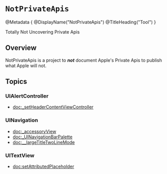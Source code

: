 # ``NotPrivateApis``

@Metadata {
    @DisplayName("NotPrivateApis")
    @TitleHeading("Tool")
}

Totally Not Uncovering Private Apis

## Overview

NotPrivateApis is a project to _**not**_ document Apple's Private Apis to publish what Apple will not.

## Topics

### UIAlertController

- <doc:_setHeaderContentViewController>

### UINavigation

- <doc:_accessoryView>
- <doc:_UINavigationBarPalette>
- <doc:__largeTitleTwoLineMode>

### UITextView

- <doc:setAttributedPlaceholder>
